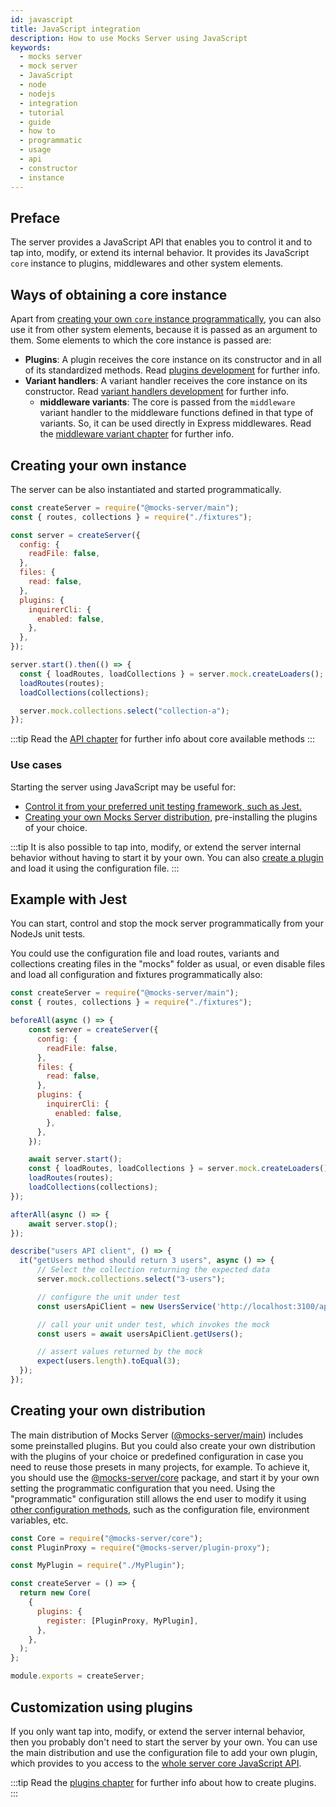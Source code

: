 ```yaml
---
id: javascript
title: JavaScript integration
description: How to use Mocks Server using JavaScript
keywords:
  - mocks server
  - mock server
  - JavaScript
  - node
  - nodejs
  - integration
  - tutorial
  - guide
  - how to
  - programmatic
  - usage
  - api
  - constructor
  - instance
---
```


## Preface

The server provides a JavaScript API that enables you to control it and to tap into, modify, or extend its internal behavior. It provides its JavaScript `core` instance to plugins, middlewares and other system elements.

## Ways of obtaining a core instance

Apart from [creating your own `core` instance programmatically](#creating-your-own-instance), you can also use it from other system elements, because it is passed as an argument to them. Some elements to which the core instance is passed are:

* __Plugins__: A plugin receives the core instance on its constructor and in all of its standardized methods. Read [plugins development](../plugins/development.md) for further info.
* __Variant handlers__: A variant handler receives the core instance on its constructor. Read [variant handlers development](../variant-handlers/development.md) for further info.
  * __middleware variants__: The core is passed from the `middleware` variant handler to the middleware functions defined in that type of variants. So, it can be used directly in Express middlewares. Read the [middleware variant chapter](../usage/variants/middleware.md) for further info.


## Creating your own instance

The server can be also instantiated and started programmatically.

```js
const createServer = require("@mocks-server/main");
const { routes, collections } = require("./fixtures");

const server = createServer({
  config: {
    readFile: false,
  },
  files: {
    read: false,
  },
  plugins: {
    inquirerCli: {
      enabled: false,
    },
  },
});

server.start().then(() => {
  const { loadRoutes, loadCollections } = server.mock.createLoaders();
  loadRoutes(routes);
  loadCollections(collections);

  server.mock.collections.select("collection-a");
});
```

:::tip
Read the [API chapter](../api/javascript.md) for further info about core available methods
:::

### Use cases

Starting the server using JavaScript may be useful for:

* [Control it from your preferred unit testing framework, such as Jest.](#example-with-jest)
* [Creating your own Mocks Server distribution](#creating-your-own-distribution), pre-installing the plugins of your choice.

:::tip
It is also possible to tap into, modify, or extend the server internal behavior without having to start it by your own. You can also [create a plugin](#customization-using-plugins) and load it using the configuration file.
:::

## Example with Jest

You can start, control and stop the mock server programmatically from your NodeJs unit tests.

You could use the configuration file and load routes, variants and collections creating files in the "mocks" folder as usual, or even disable files and load all configuration and fixtures programmatically also:

```js
const createServer = require("@mocks-server/main");
const { routes, collections } = require("./fixtures");

beforeAll(async () => {
    const server = createServer({
      config: {
        readFile: false,
      },
      files: {
        read: false,
      },
      plugins: {
        inquirerCli: {
          enabled: false,
        },
      },
    });

    await server.start();
    const { loadRoutes, loadCollections } = server.mock.createLoaders();
    loadRoutes(routes);
    loadCollections(collections);
});

afterAll(async () => {
    await server.stop();
});

describe("users API client", () => {
  it("getUsers method should return 3 users", async () => {
      // Select the collection returning the expected data
      server.mock.collections.select("3-users");

      // configure the unit under test
      const usersApiClient = new UsersService('http://localhost:3100/api/users');

      // call your unit under test, which invokes the mock
      const users = await usersApiClient.getUsers();

      // assert values returned by the mock
      expect(users.length).toEqual(3);
  });
});
```

## Creating your own distribution

The main distribution of Mocks Server ([@mocks-server/main](https://www.npmjs.com/package/@mocks-server/main)) includes some preinstalled plugins. But you could also create your own distribution with the plugins of your choice or predefined configuration in case you need to reuse those presets in many projects, for example. To achieve it, you should use the [@mocks-server/core](https://www.npmjs.com/package/@mocks-server/core) package, and start it by your own setting the programmatic configuration that you need. Using the "programmatic" configuration still allows the end user to modify it using [other configuration methods](../configuration/how-to-change-settings.md), such as the configuration file, environment variables, etc.

```js
const Core = require("@mocks-server/core");
const PluginProxy = require("@mocks-server/plugin-proxy");

const MyPlugin = require("./MyPlugin");

const createServer = () => {
  return new Core(
    {
      plugins: {
        register: [PluginProxy, MyPlugin],
      },
    },
  );
};

module.exports = createServer;
```

## Customization using plugins

If you only want tap into, modify, or extend the server internal behavior, then you probably don't need to start the server by your own. You can use the main distribution and use the configuration file to add your own plugin, which provides to you access to the [whole server core JavaScript API](../api/javascript.md).

:::tip
Read the [plugins chapter](../plugins/intro.md) for further info about how to create plugins.
:::

